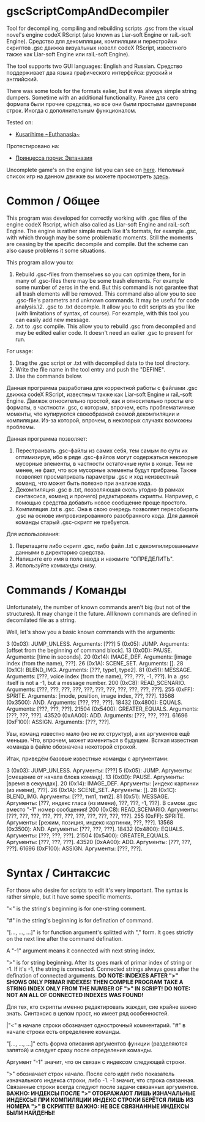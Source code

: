 # gscScriptCompAndDecompiler
Tool for decompiling, compiling and rebuilding scripts .gsc from the visual novel's engine codeX RScript (also known as Liar-soft Engine or raiL-soft Engine).
Средство для декомпляции, компиляции и перестройки скриптов .gsc движка визуальных новелл codeX RScript, известного также как Liar-soft Engine или raiL-soft Engine).

The tool supports two GUI languages: English and Russian.
Средство поддерживает два языка графического интерфейса: русский и английский.

There was some tools for the formats ealier, but it was always simple string dumpers. Sometime with an additional functionality.
Ранее для сего формата были прочие средства, но все они были простыми дамперами строк. Иногда с дополнительным функционалом.

Tested on:
- [Kusarihime \~Euthanasia\~](https://vndb.org/v37)

Протестировано на:
- [Принцесса порчи: Эвтаназия](https://vndb.org/v37)

Uncomplete game's on the engine list you can see on [here](https://vndb.org/r?fil=engine-codeX_01RScript).
Неполный список игр на данном движке вы можете просмотреть [здесь](https://vndb.org/r?fil=engine-codeX_01RScript).

# Common / Общее

This program was developed for correctly working with .gsc files of the engine codeX Rscript, which also called as Liar-soft Engine and raiL-soft Engine. The engine is rather simple much like it's formats, for example .gsc, with which through may be some problematic moments. Still the moments are ceasing by the specific decompile and compile. But the scheme can also cause problems it some situations.

This program allow you to:
1. Rebuild .gsc-files from themselves so you can optimize them, for in many of .gsc-files there may be some trash elements. For example some number of zeros in the end. But this command is not garantee that all trash elements will be removed. This command also allow you to see .gsc-file's parametrs and unknown commands. It may be useful for code analysis.\2. .gsc to .txt decomple. It allow you to edit scripts as you like (with limitations of syntax, of course). For example, with this tool you can easily add new message.
3. .txt to .gsc compile. This allow you to rebuild .gsc from decompiled and may be edited ealier code. It doesn't need an ealier .gsc to present for run.

For usage:
1. Drag the .gsc script or .txt with decompiled data to the tool directory.
2. Write the file name in the tool entry and push the "DEFINE".
3. Use the commands below.

Данная программа разработана для корректной работы с файлами .gsc движка codeX RScript, известным также как Liar-soft Engine и raiL-soft Engine. Движок относительно простой, как и относительно просты его форматы, в частности .gsc, с которым, впрочем, есть проблематичные моменты, что купируются своеобразной схемой декомпиляции и компиляции. Из-за которой, впрочем, в некоторых случаях возможны проблемы.

Данная программа позволяет:
1. Перестраивать .gsc-файлы из самих себя, тем самым по сути их оптимизируя, ибо в ряде .gsc-файлов могут содержаться некоторые мусорные элементы, в частности остаточные нули в конце. Тем не менее, не факт, что все мусорные элементы будут прибраны. Также позволяет просматривать параметры .gsc и ход неизвестный команд, что может быть полезно при анализе кода.
2. Декомпиляция .gsc в .txt, позволяющая сколь угодно (в рамках синтаксиса, команд и прочего) редактировать скрипты. Например, с помощью средства добавить новое сообщение проще простого.
3. Компиляция .txt в .gsc. Она в свою очередь позволяет пересобирать .gsc на основе импровизированного разобранного кода. Для данной команды старый .gsc-скрипт не требуется.

Для использования:
1. Перетащите либо скрипт .gsc, либо файл .txt с декомпилированными данными в директорию средства.
2. Напишите его имя в поле ввода и нажмите "ОПРЕДЕЛИТЬ".
3. Используйте комманды снизу.

# Commands / Команды

Unfortunately, the number of known commands aren't big (but not of the structures). It may change it the future. All known commands are defined in decomilated file as a string.

Well, let's show you a basic known commands with the arguments:

3 (0x03): JUMP_UNLESS.
Arguments: [???]
5 (0x05): JUMP.
Arguments: [offset from the beginning of command block].
13 (0x0D): PAUSE.
Arguments: [time in seconds].
20 (0x14): IMAGE_DEF.
Arguments: [image index (from the name), ???].
26 (0x1A): SCENE_SET.
Arguments: [].
28 (0x1C): BLEND_IMG.
Arguments: [???, type1, type2].
81 (0x51): MESSAGE.
Arguments: [???, voice index (from the name), ???, ???, -1, ???].
In a .gsc itself is not a -1, but a message number.
200 (0xC8): READ_SCENARIO.
Arguments: [???, ???, ???, ???, ???, ???, ???, ???, ???, ???, ???].
255 (0xFF): SPRITE.
Arguments: [mode, position, image index, ???, ???].
13568 (0x3500): AND.
Arguments: [???, ???, ???].
18432 (0x4800): EQUALS.
Arguments: [???, ???, ???].
21504 (0x5400): GREATER_EQUALS.
Arguments: [???, ???, ???].
43520 (0xAA00): ADD.
Arguments: [???, ???, ???].
61696 (0xF100): ASSIGN.
Arguments: [???, ???].

Увы, команд известно мало (но не их структур), а их аргументов ещё меньше. Что, впрочем, может измениться в будущем. Всякая известная команда в файле обозначена некоторой строкой.

Итак, приведём базовые известные команды с аргументами:

3 (0x03): JUMP_UNLESS.
Аргументы: [???]
5 (0x05): JUMP.
Аргументы: [смещение от начала блока команд].
13 (0x0D): PAUSE.
Аргументы: [время в секундах].
20 (0x14): IMAGE_DEF.
Аргументы: [индекс картинки (из имени), ???].
26 (0x1A): SCENE_SET.
Аргументы: [].
28 (0x1C): BLEND_IMG.
Аргументы: [???, тип1, тип2].
81 (0x51): MESSAGE.
Аргументы: [???, индекс гласа (из имени), ???, ???, -1, ???].
В самом .gsc вместо "-1" номер сообщения!
200 (0xC8): READ_SCENARIO.
Аргументы: [???, ???, ???, ???, ???, ???, ???, ???, ???, ???, ???].
255 (0xFF): SPRITE.
Аргументы: [режим, позиция, индекс картинки, ???, ???].
13568 (0x3500): AND.
Аргументы: [???, ???, ???].
18432 (0x4800): EQUALS.
Аргументы: [???, ???, ???].
21504 (0x5400): GREATER_EQUALS.
Аргументы: [???, ???, ???].
43520 (0xAA00): ADD.
Аргументы: [???, ???, ???].
61696 (0xF100): ASSIGN.
Аргументы: [???, ???].

# Syntax / Синтаксис

For those who desire for scripts to edit it's very important. The syntax is rather simple, but it have some specific moments.

"<" is the string's beginning is for one-string comment.

"#" in the string's beginning is for defination of command.

"[..., ..., ...]" is for function argument's splitted with "," form. It goes strictly on the next line after the command defination.

A "-1" argument means it connected with next string index.

">" is for string beginning.
After its goes mark of primar index of string or -1. If it's -1, the string is connected. Connected strings always goes after the defination of connected arguments.
**DO NOTE: INDEXES AFTER ">" SHOWS ONLY PRIMAR INDEXES! THEN COMPILE PROGRAM TAKE A STRING INDEX ONLY FROM THE NUMBER OF ">" IN SCRIPT!
DO NOTE: NOT AN ALL OF CONNECTED INDEXES WAS FOUND!**

Для тех, кто скрипты именно редактировать жаждет, сие крайне важно знать. Синтаксис в целом прост, но имеет ряд особенностей.

|"<" в начале строки обозначает однострочный комментарий.
"#" в начале строки есть определение команды.

"[..., ..., ...]" есть форма описания аргументов функции (разделяются запятой) и следует сразу после определения команды.

Аргумент "-1" значит, что он связан с индексом следующей строки.

">" обозначает строк начало.
После сего идёт либо показатель изначального индекса строки, либо -1. -1 значит, что строка связанная. Связанные строки всегда следуют после задачи связанных аргументов.
**ВАЖНО: ИНДЕКСЫ ПОСЛЕ ">" ОТОБРАЖАЮТ ЛИШЬ ИЗНАЧАЛЬНЫЕ ИНДЕКСЫ! ПРИ КОМПИЛЯЦИИ ИНДЕКС СТРОКИ БЕРЁТСЯ ЛИШЬ ИЗ НОМЕРА ">" В СКРИПТЕ!
ВАЖНО: НЕ ВСЕ СВЯЗНАННЫЕ ИНДЕКСЫ БЫЛИ НАЙДЕНЫ!**
